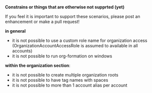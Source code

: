 
**Constrains or things that are otherwise not supprted (yet)**

If you feel it is important to support these scenarios, please post an enhancement or make a pull request!

**in general**
- it is not possible to use a custom role name for organization access (OrganizationAccountAccessRole is assumed to available in all accounts)
- it is not possible to run org-formation on windows

**within the organization section**:
- it is not possible to create multiple organization roots
- it is not possible to have tag names with spaces
- it is not possible to more than 1 account alias per account


